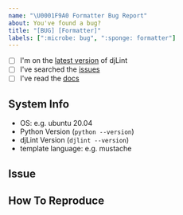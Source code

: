```yaml
---
name: "\U0001F9A0 Formatter Bug Report"
about: You've found a bug?
title: "[BUG] [Formatter]"
labels: [":microbe: bug", ":sponge: formatter"]
---
```


<!--
    Thanks for finding and submitting an issue.

    Have you...
-->

- [ ] I'm on the [latest version](https://pypi.org/project/djlint/) of djLint
- [ ] I've searched the [issues](https://github.com/djlint/djLint/issues)
- [ ] I've read the [docs](https://djlint.com)

## System Info

- OS: e.g. ubuntu 20.04
- Python Version (`python --version`)
- djLint Version (`djlint --version`)
- template language: e.g. mustache

## Issue

<!-- A clear and concise description of what the bug is. -->

## How To Reproduce

<!-- Steps to reproduce the behavior -->

<!-- Thanks! 🤠 -->
